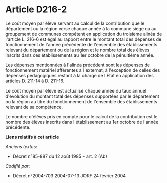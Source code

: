 # Article D216-2

Le coût moyen par élève servant au calcul de la contribution que le département ou la région verse chaque année à la commune
siège ou au groupement de communes compétent en application du troisième alinéa de l'article L. 216-6 est égal au rapport
entre le montant total des dépenses de fonctionnement de l'année précédente de l'ensemble des établissements relevant du
département ou de la région et le nombre total des élèves inscrits dans ces établissements au 1er octobre de la pénultième
année.

Les dépenses mentionnées à l'alinéa précédent sont les dépenses de fonctionnement matériel afférentes à l'externat, à
l'exception de celles des dépenses pédagogiques restant à la charge de l'Etat en application des articles D. 211-14 à D.
211-16.

Le coût moyen par élève est actualisé chaque année du taux annuel d'évolution du montant total des dépenses supportées par le
département ou la région au titre du fonctionnement de l'ensemble des établissements relevant de sa compétence.

Le nombre d'élèves pris en compte pour le calcul de la contribution est le nombre des élèves inscrits dans l'établissement au
1er octobre de l'année précédente.

**Liens relatifs à cet article**

_Anciens textes_:

  - Décret n°85-887 du 12 août 1985 - art. 2 (Ab)

_Codifié par_:

  - Décret n°2004-703 2004-07-13 JORF 24 février 2004
